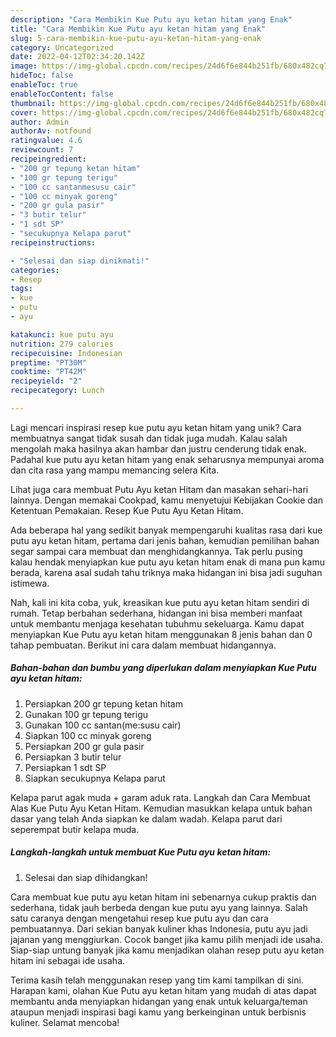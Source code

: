 ```yaml
---
description: "Cara Membikin Kue Putu ayu ketan hitam yang Enak"
title: "Cara Membikin Kue Putu ayu ketan hitam yang Enak"
slug: 5-cara-membikin-kue-putu-ayu-ketan-hitam-yang-enak
category: Uncategorized
date: 2022-04-12T02:34:20.142Z
image: https://img-global.cpcdn.com/recipes/24d6f6e844b251fb/680x482cq70/kue-putu-ayu-ketan-hitam-foto-resep-utama.jpg
hideToc: false
enableToc: true
enableTocContent: false
thumbnail: https://img-global.cpcdn.com/recipes/24d6f6e844b251fb/680x482cq70/kue-putu-ayu-ketan-hitam-foto-resep-utama.jpg
cover: https://img-global.cpcdn.com/recipes/24d6f6e844b251fb/680x482cq70/kue-putu-ayu-ketan-hitam-foto-resep-utama.jpg
author: Admin
authorAv: notfound
ratingvalue: 4.6
reviewcount: 7
recipeingredient:
- "200 gr tepung ketan hitam"
- "100 gr tepung terigu"
- "100 cc santanmesusu cair"
- "100 cc minyak goreng"
- "200 gr gula pasir"
- "3 butir telur"
- "1 sdt SP"
- "secukupnya Kelapa parut"
recipeinstructions:

- "Selesai dan siap dinikmati!"
categories:
- Resep
tags:
- kue
- putu
- ayu

katakunci: kue putu ayu 
nutrition: 279 calories
recipecuisine: Indonesian
preptime: "PT30M"
cooktime: "PT42M"
recipeyield: "2"
recipecategory: Lunch

---
```





Lagi mencari inspirasi resep kue putu ayu ketan hitam yang unik? Cara membuatnya sangat tidak susah dan tidak juga mudah. Kalau salah mengolah maka hasilnya akan hambar dan justru cenderung tidak enak. Padahal kue putu ayu ketan hitam yang enak seharusnya mempunyai aroma dan cita rasa yang mampu memancing selera Kita.





Lihat juga cara membuat Putu Ayu ketan Hitam dan masakan sehari-hari lainnya. Dengan memakai Cookpad, kamu menyetujui Kebijakan Cookie dan Ketentuan Pemakaian. Resep Kue Putu Ayu Ketan Hitam.

Ada beberapa hal yang sedikit banyak mempengaruhi kualitas rasa dari kue putu ayu ketan hitam, pertama dari jenis bahan, kemudian pemilihan bahan segar sampai cara membuat dan menghidangkannya. Tak perlu pusing kalau hendak menyiapkan kue putu ayu ketan hitam enak di mana pun kamu berada, karena asal sudah tahu triknya maka hidangan ini bisa jadi suguhan istimewa.






Nah, kali ini kita coba, yuk, kreasikan kue putu ayu ketan hitam sendiri di rumah. Tetap berbahan sederhana, hidangan ini bisa memberi manfaat untuk membantu menjaga kesehatan tubuhmu sekeluarga. Kamu dapat menyiapkan Kue Putu ayu ketan hitam menggunakan 8 jenis bahan dan 0 tahap pembuatan. Berikut ini cara dalam membuat hidangannya.

<!--inarticleads1-->

##### Bahan-bahan dan bumbu yang diperlukan dalam menyiapkan Kue Putu ayu ketan hitam:

1. Persiapkan 200 gr tepung ketan hitam
1. Gunakan 100 gr tepung terigu
1. Gunakan 100 cc santan(me:susu cair)
1. Siapkan 100 cc minyak goreng
1. Persiapkan 200 gr gula pasir
1. Persiapkan 3 butir telur
1. Persiapkan 1 sdt SP
1. Siapkan secukupnya Kelapa parut


Kelapa parut agak muda + garam aduk rata. Langkah dan Cara Membuat Alas Kue Putu Ayu Ketan Hitam. Kemudian masukkan kelapa untuk bahan dasar yang telah Anda siapkan ke dalam wadah. Kelapa parut dari seperempat butir kelapa muda. 

<!--inarticleads2-->

##### Langkah-langkah untuk membuat Kue Putu ayu ketan hitam:


1. Selesai dan siap dihidangkan!

Cara membuat kue putu ayu ketan hitam ini sebenarnya cukup praktis dan sederhana, tidak jauh berbeda dengan kue putu ayu yang lainnya. Salah satu caranya dengan mengetahui resep kue putu ayu dan cara pembuatannya. Dari sekian banyak kuliner khas Indonesia, putu ayu jadi jajanan yang menggiurkan. Cocok banget jika kamu pilih menjadi ide usaha. Siap-siap untung banyak jika kamu menjadikan olahan resep putu ayu ketan hitam ini sebagai ide usaha. 

Terima kasih telah menggunakan resep yang tim kami tampilkan di sini. Harapan kami, olahan Kue Putu ayu ketan hitam yang mudah di atas dapat membantu anda menyiapkan hidangan yang enak untuk keluarga/teman ataupun menjadi inspirasi bagi kamu yang berkeinginan untuk berbisnis kuliner. Selamat mencoba!
